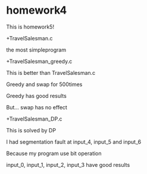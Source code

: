 homework4
=========

This is homework5!

+TravelSalesman.c
  
  the most simpleprogram

+TravelSalesman_greedy.c
  
  This is better than TravelSalesman.c
  
  Greedy and swap for 500times
  
  Greedy has good results
  
  But... swap has no effect

+TravelSalesman_DP.c
  
  This is solved by DP
  
  I had segmentation fault at input_4, input_5 and input_6

  Because my program use bit operation

  input_0, input_1, input_2, input_3  have good results
